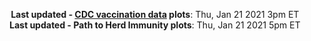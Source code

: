 <p align="center">
    <b>Last updated - <a href="https://covid.cdc.gov/covid-data-tracker/#vaccinations" target="_blank">CDC vaccination data</a> plots</b>: Thu, Jan 21 2021 3pm ET<br>
    <b>Last updated - Path to Herd Immunity plots</b>: Thu, Jan 21 2021 5pm ET
    </p>
